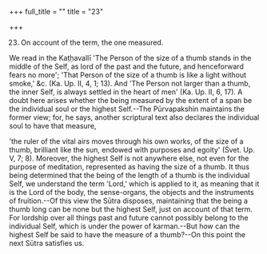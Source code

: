 +++
full_title = ""
title = "23"

+++


23. On account of the term, the one measured.

We read in the Kaṭḥavallī 'The Person of the size of a thumb stands in the middle of the Self, as lord of the past and the future, and henceforward fears no more'; 'That Person of the size of a thumb is like a light without smoke,' &c. (Ka. Up. II, 4, 1; 13). And 'The Person not larger than a thumb, the inner Self, is always settled in the heart of men' (Ka. Up. II, 6, 17). A doubt here arises whether the being measured by the extent of a span be the individual soul or the highest Self.--The Pūrvapakshin maintains the former view; for, he says, another scriptural text also declares the individual soul to have that measure,

 'the ruler of the vital airs moves through his own works, of the size of a thumb, brilliant like the sun, endowed with purposes and egoity' (Śvet. Up. V, 7; 8). Moreover, the highest Self is not anywhere else, not even for the purpose of meditation, represented as having the size of a thumb. It thus being determined that the being of the length of a thumb is the individual Self, we understand the term 'Lord,' which is applied to it, as meaning that it is the Lord of the body, the sense-organs, the objects and the instruments of fruition.--Of this view the Sūtra disposes, maintaining that the being a thumb long can be none but the highest Self, just on account of that term. For lordship over all things past and future cannot possibly belong to the individual Self, which is under the power of karman.--But how can the highest Self be said to have the measure of a thumb?--On this point the next Sūtra satisfies us.


